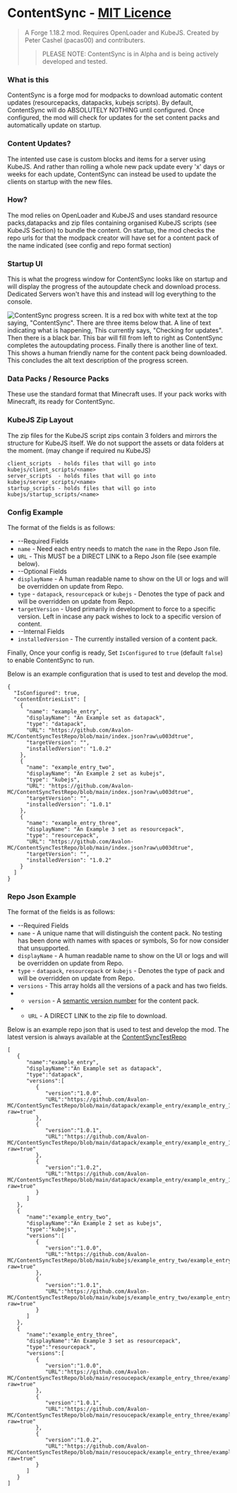
# ContentSync - [MIT Licence](https://github.com/Avalon-MC/ContentSync/blob/main/LICENSE)
> A Forge 1.18.2 mod. Requires OpenLoader and KubeJS. Created by Peter Cashel (pacas00) and contributers.
>> PLEASE NOTE: ContentSync is in Alpha and is being actively developed and tested.

### What is this

ContentSync is a forge mod for modpacks to download automatic content updates (resourcepacks, datapacks, kubejs scripts). By default, ContentSync will do ABSOLUTELY NOTHING until configured.
Once configured, the mod will check for updates for the set content packs and automatically update on startup.

### Content Updates?
The intented use case is custom blocks and items for a server using KubeJS. And rather than rolling a whole new pack update every 'x' days or weeks for each update, ContentSync can instead be used to update the clients on startup with the new files. 

### How?
The mod relies on OpenLoader and KubeJS and uses standard resource packs,datapacks and zip files containing organised KubeJS scripts (see KubeJS Section) to bundle the content. On startup, the mod checks the repo urls for that the modpack creator will have set for a content pack of the name indicated (see config and repo format section)

### Startup UI
This is what the progress window for ContentSync looks like on startup and will display the progress of the autoupdate check and download process.
Dedicated Servers won't have this and instead will log everything to the console.

![ContentSync progress screen. It is a red box with white text at the top saying, "ContentSync". There are three items below that. A line of text indicating what is happening, This currently says, "Checking for updates". Then there is a black bar. This bar will fill from left to right as ContentSync completes the autoupdating process. Finally there is another line of text. This shows a human friendly name for the content pack being downloaded. This concludes the alt text description of the progress screen.](https://cdn.discordapp.com/attachments/822105402372128798/1030920442942337124/unknown.png "ContentSync progress screen.")

### Data Packs / Resource Packs
These use the standard format that Minecraft uses. If your pack works with Minecraft, its ready for ContentSync.

### KubeJS Zip Layout
The zip files for the KubeJS script zips contain 3 folders and mirrors the structure for KubeJS itself.
We do not support the assets or data folders at the moment. (may change if required nu KubeJS)
```
client_scripts  - holds files that will go into kubejs/client_scripts/<name>
server_scripts  - holds files that will go into kubejs/server_scripts/<name>
startup_scripts - holds files that will go into kubejs/startup_scripts/<name>
```

### Config Example
The format of the fields is as follows:
* --Required Fields
* `name` - Need each entry needs to match the `name` in the Repo Json file. 
* `URL` - This MUST be a DIRECT LINK to a Repo Json file (see example below).
* --Optional Fields
* `displayName` - A human readable name to show on the UI or logs and will be overridden on update from Repo.
* `type` - `datapack`, `resourcepack` or `kubejs` - Denotes the type of pack and will be overridden on update from Repo.
 * `targetVersion` - Used primarily in development to force to a specific version. Left in incase any pack wishes to lock to a specific version of content.
* --Internal Fields
* `installedVersion` - The currently installed version of a content pack.

Finally, Once your config is ready, Set `IsConfigured` to `true` (default `false`) to enable ContentSync to run. 

Below is an example configuration that is used to test and develop the mod.
```
{
  "IsConfigured": true,
  "contentEntriesList": [
    {
      "name": "example_entry",
      "displayName": "An Example set as datapack",
      "type": "datapack",
      "URL": "https://github.com/Avalon-MC/ContentSyncTestRepo/blob/main/index.json?raw\u003dtrue",
      "targetVersion": "",
      "installedVersion": "1.0.2"
    },
    {
      "name": "example_entry_two",
      "displayName": "An Example 2 set as kubejs",
      "type": "kubejs",
      "URL": "https://github.com/Avalon-MC/ContentSyncTestRepo/blob/main/index.json?raw\u003dtrue",
      "targetVersion": "",
      "installedVersion": "1.0.1"
    },
    {
      "name": "example_entry_three",
      "displayName": "An Example 3 set as resourcepack",
      "type": "resourcepack",
      "URL": "https://github.com/Avalon-MC/ContentSyncTestRepo/blob/main/index.json?raw\u003dtrue",
      "targetVersion": "",
      "installedVersion": "1.0.2"
    }
  ]
}
```


### Repo Json Example
The format of the fields is as follows:
* --Required Fields
* `name` - A unique name that will distinguish the content pack. No testing has been done with names with spaces or symbols, So for now consider that unsupported.
* `displayName` - A human readable name to show on the UI or logs and will be overridden on update from Repo.
* `type` - `datapack`, `resourcepack` or `kubejs` - Denotes the type of pack and will be overridden on update from Repo.
 * `versions` - This array holds all the versions of a pack and has two fields.
 *  * `version` - A [semantic version number](https://semver.org) for the content pack.
 *  * `URL` - A DIRECT LINK to the zip file to download.


Below is an example repo json that is used to test and develop the mod. The latest version is always available at the [ContentSyncTestRepo](https://github.com/Avalon-MC/ContentSyncTestRepo)
```
[
   {
      "name":"example_entry",
      "displayName":"An Example set as datapack",
	  "type":"datapack",
      "versions":[
         {
            "version":"1.0.0",
            "URL":"https://github.com/Avalon-MC/ContentSyncTestRepo/blob/main/datapack/example_entry/example_entry_1.0.0.zip?raw=true"
         },
         {
            "version":"1.0.1",
            "URL":"https://github.com/Avalon-MC/ContentSyncTestRepo/blob/main/datapack/example_entry/example_entry_1.0.1.zip?raw=true"
         },
         {
            "version":"1.0.2",
            "URL":"https://github.com/Avalon-MC/ContentSyncTestRepo/blob/main/datapack/example_entry/example_entry_1.0.2.zip?raw=true"
         }
      ]
   },
   {
      "name":"example_entry_two",
      "displayName":"An Example 2 set as kubejs",
	  "type":"kubejs",
      "versions":[
         {
            "version":"1.0.0",
            "URL":"https://github.com/Avalon-MC/ContentSyncTestRepo/blob/main/kubejs/example_entry_two/example_entry_two_1.0.0.zip?raw=true"
         },
         {
            "version":"1.0.1",
            "URL":"https://github.com/Avalon-MC/ContentSyncTestRepo/blob/main/kubejs/example_entry_two/example_entry_two_1.0.1.zip?raw=true"
         }
      ]
   },
   {
      "name":"example_entry_three",
      "displayName":"An Example 3 set as resourcepack",
	  "type":"resourcepack",
      "versions":[
         {
            "version":"1.0.0",
            "URL":"https://github.com/Avalon-MC/ContentSyncTestRepo/blob/main/resoucepack/example_entry_three/example_entry_three_1.0.0.zip?raw=true"
         },
         {
            "version":"1.0.1",
            "URL":"https://github.com/Avalon-MC/ContentSyncTestRepo/blob/main/resoucepack/example_entry_three/example_entry_three_1.0.1.zip?raw=true"
         },
         {
            "version":"1.0.2",
            "URL":"https://github.com/Avalon-MC/ContentSyncTestRepo/blob/main/resoucepack/example_entry_three/example_entry_three_1.0.2.zip?raw=true"
         }
      ]
   }
]
```
